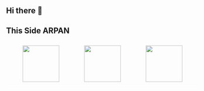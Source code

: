 ## Hi there 👋

<!--
**arpan2233/arpan2233** is a ✨ _special_ ✨ repository because its `README.md` (this file) appears on your GitHub profile.

Here are some ideas to get you started:

- 🔭 I’m currently working on ...
- 🌱 I’m currently learning ...
- 👯 I’m looking to collaborate on ...
- 🤔 I’m looking for help with ...
- 💬 Ask me about ...
- 📫 How to reach me: ...
- 😄 Pronouns: ...
- ⚡ Fun fact: ...
-->
## This Side ARPAN
<div style="display:flex; width: 100%; padding: 10px; justify-content: space-around; border: 1px solid white;">
    <img style="width: 100px;  height:100px;" src="https://assets.leetcode.com/static_assets/marketing/2024-50-lg.png"/>
    <img style="width: 100px;  height:100px;" src="https://assets.leetcode.com/static_assets/marketing/2024-100-lg.png">
    <img style="width: 100px;  height:100px;" src="https://leetcode.com/static/images/badges/dcc-2024-3.png">
</div>
